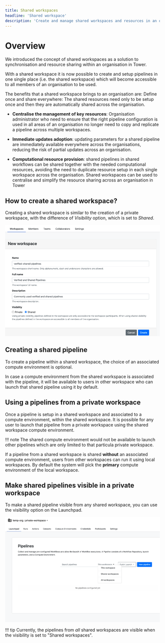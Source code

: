 ```yaml
---
title: Shared workspaces
headline: 'Shared workspace'
description: 'Create and manage shared workspaces and resources in an organization.'
---
```


# Overview

We introduced the concept of shared workspaces as a solution to synchronisation and resource sharing within an organisation in Tower.

With a shared workspace it is now possible to create and setup pipelines in one single place (i.e. the shared workspace) which will become accessible to all members of an organisation to be used.

The benefits that a shared workspace brings to an organisation are:
Define once and share everywhere: The shared resources need only to be setup once and then they are automatically shared across the organisation.  

- **Centralise the management of key resources**: Organisation administrator who need to ensure that the right pipeline configuration is used in all areas of an organisation no longer need to copy and replicate a pipeline across multiple workspaces. 

- **Immediate updates adoption**: updating parameters for a shared pipeline are immediately available everywhere across the organisations, reducing the risk of partial updates across an organisation.

- **Computational resource provision**: shared pipelines in shared workflows can be shared together with the needed computational resources, avoiding the need to duplicate resource setup in each single workspace across the organisation. 
Shared workspaces can be used to centralise and simplify the resource sharing across an organisation in Tower


## How to create a shared workspace?

Creating a shared workspace is similar to the creation of a private workspace, with the difference of *Visibility* option, which is set to _Shared_.

![](./_images/shared_visibility.png)


## Creating a shared pipeline

To create a pipeline within a shared workspace, the choice of an associated compute environment is optional. 

In case a compute environment from the shared workspace is associated with the pipeline, it will be available to users in other workspace who can launch that shared pipeline using it by default.



## Using a pipelines from a private workspace

Once a pipeline is setup in a shared workspace and associated to a compute environment, within the shared workspace. It is possible for any user to launch that pipeline from a private workspace using the shared workspace compute environment.


!!! note 
    The shared compute environment would not be available to launch other pipelines which are only limited to that particula private workspace.

If a pipeline from a shared workspace is shared **without** an associated compute environment, users from other workspaces can run it using local workspaces. By default the system will pick the **primary** compute environment of the local workspace.

## Make shared pipelines visible in a private workspace

To make a shared pipeline visible from any shared workspace, you can use the visibility option on the Launchpad.

![](./_images/pipelines_visibility.png)


!!! tip
    Currently, the pipelines from _all_ shared workspaces are visible when the visibility is set to "Shared workspaces".
